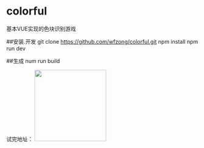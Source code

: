 # colorful
基本VUE实现的色块识别游戏

##安装.开发
git clone https://github.com/wfzong/colorful.git
npm install
npm run dev

##生成
num run build

试完地址：
<img style="width:188px;height:188px;" src="http://m.vogue.com.cn/mfeature/colorful/co.png" />

